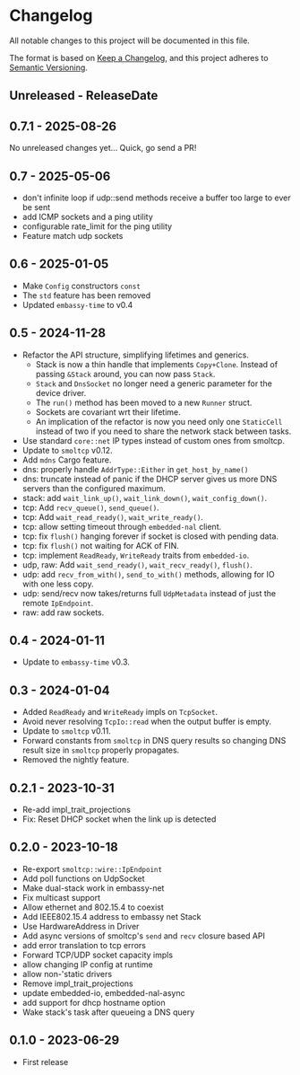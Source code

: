 # Changelog

All notable changes to this project will be documented in this file.

The format is based on [Keep a Changelog](https://keepachangelog.com/en/1.0.0/),
and this project adheres to [Semantic Versioning](https://semver.org/spec/v2.0.0.html).

<!-- next-header -->
## Unreleased - ReleaseDate

## 0.7.1 - 2025-08-26

No unreleased changes yet... Quick, go send a PR!

## 0.7 - 2025-05-06

- don't infinite loop if udp::send methods receive a buffer too large to ever be sent
- add ICMP sockets and a ping utility
- configurable rate_limit for the ping utility
- Feature match udp sockets

## 0.6 - 2025-01-05

- Make `Config` constructors `const`
- The `std` feature has been removed
- Updated `embassy-time` to v0.4

## 0.5 - 2024-11-28

- Refactor the API structure, simplifying lifetimes and generics.
    - Stack is now a thin handle that implements `Copy+Clone`. Instead of passing `&Stack` around, you can now pass `Stack`.
    - `Stack` and `DnsSocket` no longer need a generic parameter for the device driver.
    - The `run()` method has been moved to a new `Runner` struct.
    - Sockets are covariant wrt their lifetime.
    - An implication of the refactor is now you need only one `StaticCell` instead of two if you need to share the network stack between tasks.
- Use standard `core::net` IP types instead of custom ones from smoltcp.
- Update to `smoltcp` v0.12.
- Add `mdns` Cargo feature.
- dns: properly handle `AddrType::Either` in `get_host_by_name()`
- dns: truncate instead of panic if the DHCP server gives us more DNS servers than the configured maximum.
- stack: add `wait_link_up()`, `wait_link_down()`, `wait_config_down()`.
- tcp: Add `recv_queue()`, `send_queue()`.
- tcp: Add `wait_read_ready()`, `wait_write_ready()`.
- tcp: allow setting timeout through `embedded-nal` client.
- tcp: fix `flush()` hanging forever if socket is closed with pending data.
- tcp: fix `flush()` not waiting for ACK of FIN.
- tcp: implement `ReadReady`, `WriteReady` traits from `embedded-io`.
- udp, raw: Add `wait_send_ready()`, `wait_recv_ready()`, `flush()`.
- udp: add `recv_from_with()`, `send_to_with()` methods, allowing for IO with one less copy.
- udp: send/recv now takes/returns full `UdpMetadata` instead of just the remote `IpEndpoint`.
- raw: add raw sockets.


## 0.4 - 2024-01-11

- Update to `embassy-time` v0.3.

## 0.3 - 2024-01-04

- Added `ReadReady` and `WriteReady` impls on `TcpSocket`.
- Avoid never resolving `TcpIo::read` when the output buffer is empty.
- Update to `smoltcp` v0.11.
- Forward constants from `smoltcp` in DNS query results so changing DNS result size in `smoltcp` properly propagates.
- Removed the nightly feature.

## 0.2.1 - 2023-10-31

- Re-add impl_trait_projections
- Fix: Reset DHCP socket when the link up is detected 

## 0.2.0 - 2023-10-18

- Re-export `smoltcp::wire::IpEndpoint`
- Add poll functions on UdpSocket
- Make dual-stack work in embassy-net
- Fix multicast support
- Allow ethernet and 802.15.4 to coexist
- Add IEEE802.15.4 address to embassy net Stack
- Use HardwareAddress in Driver
- Add async versions of smoltcp's `send` and `recv` closure based API
- add error translation to tcp errors
- Forward TCP/UDP socket capacity impls
- allow changing IP config at runtime
- allow non-'static drivers
- Remove impl_trait_projections
- update embedded-io, embedded-nal-async
- add support for dhcp hostname option
- Wake stack's task after queueing a DNS query

## 0.1.0 - 2023-06-29

- First release
